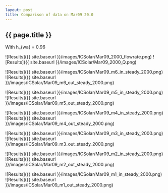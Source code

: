 ```yaml
---
layout: post
title: Comparison of data on Mar09 20.0
---
```

{{ page.title }}
-----------------
With h_{wa} = 0.96

![Results]({{ site.baseurl }}/images/ICSolar/Mar09_2000_flowrate.png) ![Results]({{ site.baseurl }}/images/ICSolar/Mar09_2000_Q.png)

![Results]({{ site.baseurl }}/images/ICSolar/Mar09_m6_in_steady_2000.png) ![Results]({{ site.baseurl }}/images/ICSolar/Mar09_m6_out_steady_2000.png)

![Results]({{ site.baseurl }}/images/ICSolar/Mar09_m5_in_steady_2000.png) ![Results]({{ site.baseurl }}/images/ICSolar/Mar09_m5_out_steady_2000.png)

![Results]({{ site.baseurl }}/images/ICSolar/Mar09_m4_in_steady_2000.png) ![Results]({{ site.baseurl }}/images/ICSolar/Mar09_m4_out_steady_2000.png)

![Results]({{ site.baseurl }}/images/ICSolar/Mar09_m3_in_steady_2000.png) ![Results]({{ site.baseurl }}/images/ICSolar/Mar09_m3_out_steady_2000.png)

![Results]({{ site.baseurl }}/images/ICSolar/Mar09_m2_in_steady_2000.png) ![Results]({{ site.baseurl }}/images/ICSolar/Mar09_m2_out_steady_2000.png)

![Results]({{ site.baseurl }}/images/ICSolar/Mar09_m1_in_steady_2000.png) ![Results]({{ site.baseurl }}/images/ICSolar/Mar09_m1_out_steady_2000.png)

